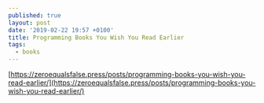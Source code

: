 ```yaml
---
published: true
layout: post
date: '2019-02-22 19:57 +0100'
title: Programming Books You Wish You Read Earlier
tags:
  - books
---
```

[https://zeroequalsfalse.press/posts/programming-books-you-wish-you-read-earlier/](https://zeroequalsfalse.press/posts/programming-books-you-wish-you-read-earlier/)

